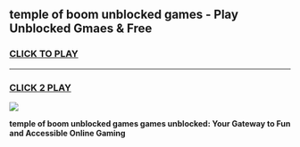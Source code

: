 
## temple of boom unblocked games - Play Unblocked Gmaes & Free
<h3>
<a href="https://news.freeplayer.one?title=temple_of_boom_unblocked_games&ref=16F">CLICK TO PLAY</a></h3>
<hr>

<h3>
<a href="https://news.freeplayer.one?title=temple_of_boom_unblocked_games&ref=16F">CLICK 2 PLAY</a>
  
</h3>

<a href="https://news.freeplayer.one?title=temple_of_boom_unblocked_games&ref=16F/"><img src="https://clearcache.store/games.png"></a>


**temple of boom unblocked games games unblocked: Your Gateway to Fun and Accessible Online Gaming**
